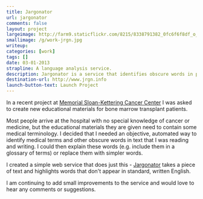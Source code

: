 ```yaml
---
title: Jargonator
url: jargonator
comments: false
layout: project
largeimage: http://farm9.staticflickr.com/8215/8338791382_0fc6f6f8df_o_d.png
smallimage: /g/work-jrgn.jpg
writeup: 
categories: [work]
tags: []
date: 03-01-2013
strapline: A language analysis service.
description: Jargonator is a service that identifies obscure words in passages of written English. It gives writers an objective way to identify words that might need to be explained for readers or replaced with more accessible words.
destination-url: http://www.jrgn.info
launch-button-text: Launch Project
---
```

In a recent project at <a href="http://www.mskcc.org">Memorial Sloan-Kettering Cancer Center</a> I 	was asked to create new educational materials for bone marrow transplant patients. 

Most people arrive at the hospital with no special knowledge of cancer or medicine, but the educational materials they are given need to contain some medical terminology. I decided that I needed an objective, automated way to identify medical terms and other obscure words in text that I was reading and writing. I could then explain these words (e.g. include them in a glossary of terms) or replace them with simpler words.

I created a simple web service that does just this - <a href="http://www.jrgn.info">Jargonator</a> takes a piece of text and highlights words that don't appear in standard, written English. 

I am continuing to add small improvements to the service and would love to hear any comments or suggestions.